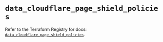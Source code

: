 # `data_cloudflare_page_shield_policies`

Refer to the Terraform Registry for docs: [`data_cloudflare_page_shield_policies`](https://registry.terraform.io/providers/cloudflare/cloudflare/5.10.1/docs/data-sources/page_shield_policies).
